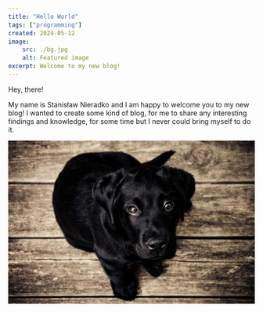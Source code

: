 ```yaml
---
title: "Hello World"
tags: ["programming"]
created: 2024-05-12
image:
    src: ./bg.jpg
    alt: Featured image
excerpt: Welcome to my new blog!
---
```


Hey, there!

My name is Stanisław Nieradko and I am happy to welcome you to my new blog! I wanted to create some kind of blog, for me to share any interesting findings and knowledge, for some time but I never could bring myself to do it.

![Image](./img1.jpg)
